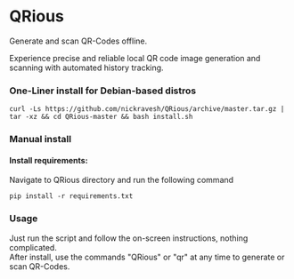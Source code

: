# QRious
Generate and scan QR-Codes offline.

Experience precise and reliable local QR code image generation and scanning with automated history tracking.

### One-Liner install for Debian-based distros
```
curl -Ls https://github.com/nickravesh/QRious/archive/master.tar.gz | tar -xz && cd QRious-master && bash install.sh
```

### Manual install
#### Install requirements:
Navigate to QRious directory and run the following command
```
pip install -r requirements.txt
```

### Usage
Just run the script and follow the on-screen instructions, nothing complicated.  
After install, use the commands "QRious" or "qr" at any time to generate or scan QR-Codes.
